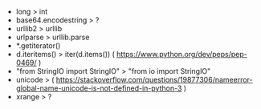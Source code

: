 - long > int
- base64.encodestring > ?
- urllib2 > urllib
- urlparse > urllib.parse
- *.getiterator()
- d.iteritems() > iter(d.items()) ( https://www.python.org/dev/peps/pep-0469/ )
- "from StringIO import StringIO" > "from io import StringIO"
- unicode > ( https://stackoverflow.com/questions/19877306/nameerror-global-name-unicode-is-not-defined-in-python-3 )
- xrange > ?
